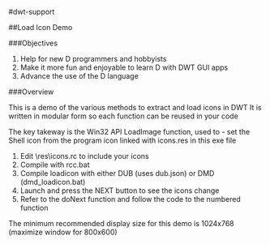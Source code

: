 #dwt-support

##Load Icon Demo

###Objectives

 1. Help for new D programmers and hobbyists
 2. Make it more fun and enjoyable to learn D with DWT GUI apps
 3. Advance the use of the D language

###Overview

This is a demo of the various methods to extract and load icons in DWT
It is written in modular form so each function can be reused in your code

The key takeway is the Win32 API LoadImage function, used to -
	set the Shell icon from the program icon linked with icons.res in this exe file

1. Edit \res\icons.rc to include your icons
2. Compile with rcc.bat
3. Compile loadicon with either DUB (uses dub.json) or DMD (dmd_loadicon.bat)
4. Launch and press the NEXT button to see the icons change
5. Refer to the doNext function and follow the code to the numbered function
 
The minimum recommended display size for this demo is 1024x768 (maximize window for 800x600) 
